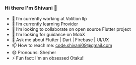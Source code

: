 ### Hi there I'm Shivani 👋




- 🔭 I’m currently working at Volition llp
- 🌱 I’m currently learning Provider
- 👯 I’m looking to collaborate on open source Flutter project
- 🤔 I’m looking for guidance on MobX
- 💬 Ask me about Flutter | Dart | Firebase | UI/UX
- 📫 How to reach me: code.shivani09@gmail.com
- 😄 Pronouns: She/her
- ⚡ Fun fact: I'm an obsessed Otaku!
